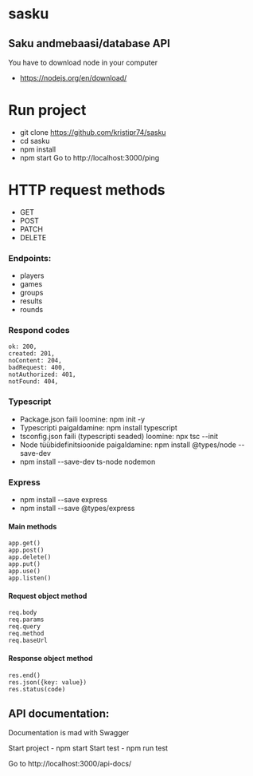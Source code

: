 # sasku

## Saku andmebaasi/database API

You have to download node in your computer

- https://nodejs.org/en/download/

# Run project

- git clone https://github.com/kristipr74/sasku
- cd sasku
- npm install
- npm start
  Go to http://localhost:3000/ping

# HTTP request methods

- GET
- POST
- PATCH
- DELETE

### Endpoints:

- players
- games
- groups
- results
- rounds

### Respond codes

```
ok: 200,
created: 201,
noContent: 204,
badRequest: 400,
notAuthorized: 401,
notFound: 404,
```

### Typescript

- Package.json faili loomine: npm init -y
- Typescripti paigaldamine: npm install typescript
- tsconfig.json faili (typescripti seaded) loomine: npx tsc --init 
- Node tüübidefinitsioonide paigaldamine: npm install @types/node --save-dev
- npm install --save-dev ts-node nodemon

### Express

- npm install --save express
- npm install --save @types/express

#### Main methods

```
app.get()
app.post()
app.delete()
app.put()
app.use()
app.listen()
```
#### Request object method
```
req.body
req.params
req.query
req.method
req.baseUrl
```
#### Response object method
```
res.end()
res.json({key: value})
res.status(code)
```


## API documentation:

Documentation is mad with Swagger

Start project - npm start
Start test - npm run test

Go to http://localhost:3000/api-docs/
